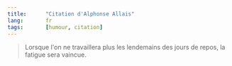 ```yaml
--- 
title:      "Citation d'Alphonse Allais" 
lang:       fr 
tags:       [humour, citation]
---
```



> Lorsque l'on ne travaillera plus les lendemains des jours de repos, la fatigue sera vaincue.
